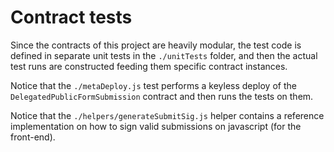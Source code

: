 # Contract tests

Since the contracts of this project are heavily modular, the test code is defined in separate unit tests in the `./unitTests` folder, and then the actual test runs are constructed feeding them specific contract instances.

Notice that the `./metaDeploy.js` test performs a keyless deploy of the `DelegatedPublicFormSubmission` contract and then runs the tests on them.

Notice that the `./helpers/generateSubmitSig.js` helper contains a reference implementation on how to sign valid submissions on javascript (for the front-end).

